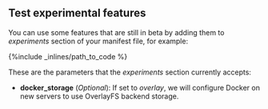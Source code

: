 ## Test experimental features

You can use some features that are still in beta by adding them to _experiments_ section of your manifest file, for example:



{%include _inlines/path_to_code %}



These are the parameters that the _experiments_ section currently accepts:

- **docker_storage** (_Optional_): If set to _overlay_, we will configure Docker on new servers to use OverlayFS backend storage.

